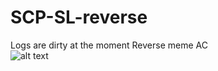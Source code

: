 # SCP-SL-reverse
Logs are dirty at the moment
Reverse meme AC  
![alt text](https://github.com/LazyAhora/SCP-SL-reverse/blob/main/Advanced%20AC.png)  
